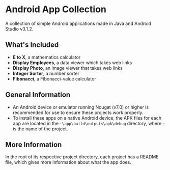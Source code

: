 # Android App Collection
A collection of simple Android applications made in Java and Android Studio v3.1.2.

## What's Included
- **E to X**, a mathematics calculator
- **Display Employees**, a data viewer which takes web links
- **Display Photo**, an image viewer that takes web links
- **Integer Sorter**, a number sorter
- **Fibonacci**, a Fibonacci-value calculator

## General Information
- An Android device or emulator running Nougat (v7.0) or higher is recommended for use to ensure these projects work properly.
- To install these apps on a native Android device, the APK files for each app are located in the `~\app\build\outputs\apk\debug` directory, where `~` is the name of the project.

## More Information
In the root of its respective project directory, each project has a README file, which gives more information about what the app does.
